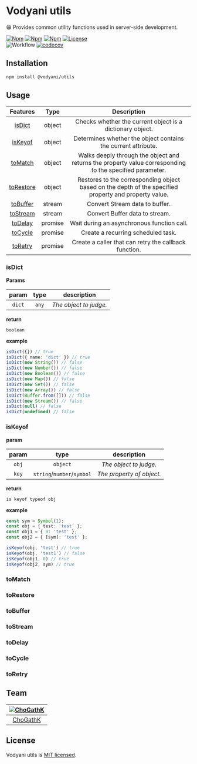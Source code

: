 # Vodyani utils

😁 Provides common utility functions used in server-side development.

[![Npm](https://img.shields.io/npm/v/@vodyani/utils/latest.svg)](https://www.npmjs.com/package/@vodyani/utils)
[![Npm](https://img.shields.io/npm/v/@vodyani/utils/beta.svg)](https://www.npmjs.com/package/@vodyani/utils)
[![Npm](https://img.shields.io/npm/dm/@vodyani/utils)](https://www.npmjs.com/package/@vodyani/utils)
[![License](https://img.shields.io/github/license/vodyani/utils)](LICENSE)
<br>
![Workflow](https://github.com/vodyani/utils/actions/workflows/release.yml/badge.svg)
[![codecov](https://codecov.io/gh/vodyani/utils/branch/master/graph/badge.svg?token=CI3WEJUN6L)](https://codecov.io/gh/vodyani/utils)

## Installation

```sh
npm install @vodyani/utils
```

## Usage

|Features|Type|Description|
|:-:|:-:|:-:|
|[isDict](#isdict)|object|Checks whether the current object is a dictionary object.|
|[isKeyof](#iskeyof)|object|Determines whether the object contains the current attribute.|
|[toMatch](#tomatch)|object|Walks deeply through the object and returns the property value corresponding to the specified parameter.|
|[toRestore](#torestore)|object|Restores to the corresponding object based on the depth of the specified property and property value.|
|[toBuffer](#tobuffer)|stream|Convert Stream data to buffer.|
|[toStream](#tostream)|stream|Convert Buffer data to stream.|
|[toDelay](#todelay)|promise|Wait during an asynchronous function call.|
|[toCycle](#tocycle)|promise|Create a recurring scheduled task.|
|[toRetry](#toretry)|promise|Create a caller that can retry the callback function.|

### isDict

**Params**

|param|type|description|
|:-:|:-:|:-:|
|`dict`|`any`|*The object to judge.*|

**return**

`boolean`

**example**
```ts
isDict({}) // true
isDict({ name: 'dict' }) // true
isDict(new String()) // false
isDict(new Number()) // false
isDict(new Boolean()) // false
isDict(new Map()) // false
isDict(new Set()) // false
isDict(new Array()) // false
isDict(Buffer.from([])) // false
isDict(new Stream()) // false
isDict(null) // false
isDict(undefined) // false
```

### isKeyof

**param**

|param|type|description|
|:-:|:-:|:-:|
|`obj`|`object`|*The object to judge.*|
|`key`|`string`/`number`/`symbol`|*The property of object.*|

**return**

`is keyof typeof obj`

**example**

```ts
const sym = Symbol(1);
const obj = { test: 'test' };
const obj1 = { 0: 'test' };
const obj2 = { [sym]: 'test' };

isKeyof(obj, 'test') // true
isKeyof(obj, 'test1') // false
isKeyof(obj1, 0) // true
isKeyof(obj2, sym) // true
```

### toMatch
### toRestore
### toBuffer
### toStream
### toDelay
### toCycle
### toRetry

## Team

|[![ChoGathK](https://github.com/chogathK.png?size=100)](https://github.com/chogathK)|
|:-:|
|[ChoGathK](https://github.com/chogathK)|

## License

Vodyani utils is [MIT licensed](LICENSE).
